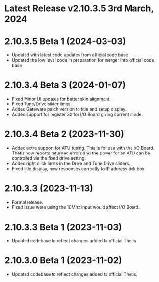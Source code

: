 # Latest Release v2.10.3.5 3rd March, 2024

# 2.10.3.5 Beta 1 (2024-03-03)
- Updated with latest code updates from official code base
- Updated the low level code in preparation for merger into official code base 

# 2.10.3.4 Beta 3 (2024-01-07)
- Fixed Minor UI updates for better skin alignment.
- Fixed Tune/Drive slider limits.
- Added Gateware patch version to title and setup display.
- Added support for register 32 for I/O Board giving current mode.

# 2.10.3.4 Beta 2 (2023-11-30)
-  Added extra support for ATU tuning. This is for use with the I/O Board. Thetis now reports returned errors and the power for an ATU can be controlled via the fixed drive setting.
-  Added right click limits in the Drive and Tune Drive sliders.
-  Fixed title display, now responses correctly to IP address tick box.

# 2.10.3.3 (2023-11-13)
- Formal release.
- Fixed issue were using the 10Mhz input would affect I/O Board.

# 2.10.3.3 Beta 1 (2023-11-03)
- Updated codebase to reflect changes added to official Thetis.

# 2.10.3.0 Beta 1 (2023-11-02)
- Updated codebase to reflect changes added to official Thetis.




